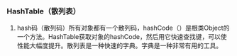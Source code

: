 ### HashTable（散列表）

1. hash码（散列码）所有对象都有一个散列码，hashCode（）是根类Object的一个方法。HashTable获取对象的hashCode，然后用它快速查找键，可以使性能大幅度提升。散列表是一种快速的字典。字典是一种非常有用的工具。

